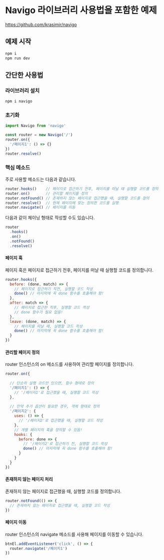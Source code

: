 # Navigo 라이브러리 사용법을 포함한 예제

https://github.com/krasimir/navigo

## 예제 시작

```bash
npm i
npm run dev
```

## 간단한 사용법

### 라이브러리 설치

```bash
npm i navigo
```

### 초기화

```js
import Navigo from 'navigo'

const router = new Navigo('/')
router.on({
  '/페이지1': () => {}
})
router.resolve()
```

### 핵심 메소드

주로 사용할 메소드는 다음과 같습니다.

```js
router.hooks()    // 페이지로 접근하기 전후, 페이지를 떠날 때 실행할 코드를 정의
router.on()       // 관리할 페이지를 정의
router.notFound() // 존재하지 않는 페이지로 접근했을 때, 실행할 코드를 정의
router.resolve()  // 현재 페이지에 맞는 정의한 코드를 실행
router.navigate() // 페이지를 이동
```

다음과 같이 체이닝 형태로 작성할 수도 있습니다.

```js
router
  .hooks()
  .on()
  .notFound()
  .resolve()
```

#### 페이지 훅

페이지 훅은 페이지로 접근하기 전후, 페이지를 떠날 때 실행할 코드를 정의합니다.

```js
router.hooks({
  before: (done, match) => {
    // 페이지로 접근하기 직전, 실행할 코드 작성
    done() // 마지막에 꼭 done 함수를 호출해야 함!
  },
  after: match => {
    // 페이지로 접근한 직후, 실행할 코드 작성
    // done 함수가 필요 없음!
  },
  leave: (done, match) => {
    // 페이지를 떠날 때, 실행할 코드 작성
    done() // 마지막에 꼭 done 함수를 호출해야 함!
  }
})
```

#### 관리할 페이지 정의

router 인스턴스의 on 메소드를 사용하여 관리할 페이지를 정의합니다.

```js
router.on({
  
  // 단순히 실행 코드만 있으면, 함수 형태로 정의
  '/페이지1': () => {
    // '/페이지1'로 접근했을 때, 실행할 코드 작성
  },
  
  // 만약 추가 옵션이 필요한 경우, 객체 형태로 정의
  '/페이지2': {
    uses: () => {
      // '/페이지2'로 접근했을 때, 실행할 코드 작성
    },
    // 개별 페이지의 훅을 정의할 수 있음!
    hooks: {
      before: done => {
        // '/페이지2'로 접근하기 전, 실행할 코드 작성
        done() // 마지막에 꼭 done 함수를 호출해야 함!
      }
    }
  }
})
```

#### 존재하지 않는 페이지 처리

존재하지 않는 페이지로 접근했을 때, 실행할 코드를 정의합니다.

```js
router.notFound(() => {
  // 존재하지 않는 페이지로 접근했을 때, 실행할 코드 작성
})
```

#### 페이지 이동

router 인스턴스의 navigate 메소드를 사용해 페이지를 이동할 수 있습니다.

```js
btnEl.addEventListener('click', () => {
  router.navigate('/페이지1')
})
```